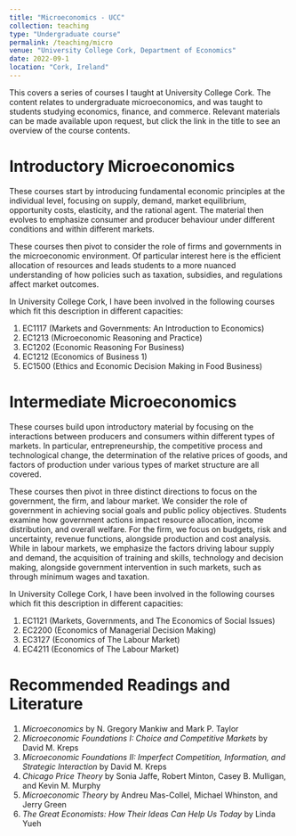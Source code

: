 ```yaml
---
title: "Microeconomics - UCC"
collection: teaching
type: "Undergraduate course"
permalink: /teaching/micro
venue: "University College Cork, Department of Economics"
date: 2022-09-1
location: "Cork, Ireland"
---
```


This covers a series of courses I taught at University College Cork. The content relates to undergraduate microeconomics, and was taught to students studying economics, finance, and commerce. Relevant materials can be made available upon request, but click the link in the title to see an overview of the course contents.

Introductory Microeconomics
======
These courses start by introducing fundamental economic principles at the individual level, focusing on supply, demand, market equilibrium, opportunity costs, elasticity, and the rational agent. The material then evolves to emphasize consumer and producer behaviour under different conditions and within different markets.

These courses then pivot to consider the role of firms and governments in the microeconomic environment. Of particular interest here is the efficient allocation of resources and leads students to a more nuanced understanding of how policies such as taxation, subsidies, and regulations affect market outcomes.

In University College Cork, I have been involved in the following courses which fit this description in different capacities:
1. EC1117 (Markets and Governments: An Introduction to Economics)
2. EC1213 (Microeconomic Reasoning and Practice)
3. EC1202 (Economic Reasoning For Business)
4. EC1212 (Economics of Business 1)
5. EC1500 (Ethics and Economic Decision Making in Food Business)

Intermediate Microeconomics
======
These courses build upon introductory material by focusing on the interactions between producers and consumers within different types of markets. In particular, entrepreneurship, the competitive process and technological change, the determination of the relative prices of goods, and factors of production under various types of market structure are all covered.

These courses then pivot in three distinct directions to focus on the government, the firm, and labour market. We consider the role of government in achieving social goals and public policy objectives. Students examine how government actions impact resource allocation, income distribution, and overall welfare. For the firm, we focus on budgets, risk and uncertainty, revenue functions, alongside production and cost analysis. While in labour markets, we emphasize the factors driving labour supply and demand, the acquisition of training and skills, technology and decision making, alongside government intervention in such markets, such as through minimum wages and taxation.

In University College Cork, I have been involved in the following courses which fit this description in different capacities:
1. EC1121 (Markets, Governments, and The Economics of Social Issues)
2. EC2200 (Economics of Managerial Decision Making)
3. EC3127 (Economics of The Labour Market)
4. EC4211 (Economics of The Labour Market)

Recommended Readings and Literature
======
1. _Microeconomics_ by N. Gregory Mankiw and Mark P. Taylor
2. _Microeconomic Foundations I: Choice and Competitive Markets_ by David M. Kreps
3. _Microeconomic Foundations II: Imperfect Competition, Information, and Strategic Interaction_ by David M. Kreps
4. _Chicago Price Theory_ by Sonia Jaffe, Robert Minton, Casey B. Mulligan, and Kevin M. Murphy
5. _Microeconomic Theory_ by Andreu Mas-Collel, Michael Whinston, and Jerry Green
6. _The Great Economists: How Their Ideas Can Help Us Today_ by Linda Yueh
